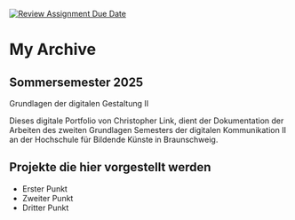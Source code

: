 [![Review Assignment Due Date](https://classroom.github.com/assets/deadline-readme-button-22041afd0340ce965d47ae6ef1cefeee28c7c493a6346c4f15d667ab976d596c.svg)](https://classroom.github.com/a/yqeFQCSs)





# My Archive

## Sommersemester 2025
Grundlagen der digitalen Gestaltung II

Dieses digitale Portfolio von Christopher Link, dient der Dokumentation der Arbeiten des
zweiten Grundlagen Semesters der digitalen Kommunikation II an der Hochschule für Bildende Künste 
in Braunschweig.

## Projekte die hier vorgestellt werden

- Erster Punkt
- Zweiter Punkt
- Dritter Punkt
